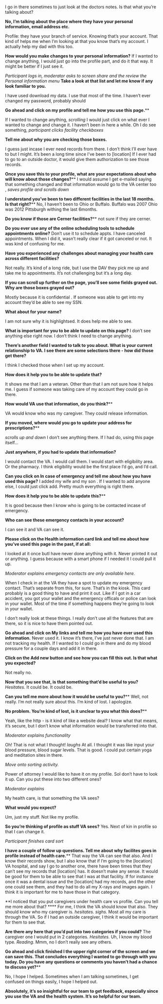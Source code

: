 # 
I go in there sometimes to just look at the doctors notes. Is that what you’re talking about?

**No, I’m talking about the place where they have your personal information, email address etc.**

Profile: they have your branch of service. Knowing that’s your account. That kind of helps me when I’m looking at that you know that’s my account. I actually help my dad with this too. 

**How would you make changes to your personal information?**
If I wanted to change anything, I would just go into the profile part, and do it that way.  It might be better if I just see it.

*Participant logs in, moderator asks to screen share and the review the Personal information menu*
**Take a look at that list and let me know if any look familiar to you.**

I have used download my data. I use that most of the time. I haven’t ever changed my password, probably should

**Go ahead and click on my profile and tell me how you use this page.****

If I wanted to change anything, *scrolling* I would just click on what ever I wanted to change and change it. 
I haven’t been in here a while.  Oh I do see something, *participant clicks facility checkboxes*

**Tell me about why you are checking those boxes.** 

I guess just incase I ever need records from there.  I don’t think I’ll ever have to but I might. It’s been a long time since I’ve been to [location] If I ever had to go to an outside doctor, it would give them authorization to see those records.

**Once you save this to your profile, what are your expectations about who will know about those changes?****
I would assume I get e-mailed saying that something changed and that information would go to the VA center too ,
 *saves profile and scrolls down*

**I understand you’ve been to two different facilities in the last 18 months. Is that right?****
No, I haven’t been to Ohio or Buffalo. Buffalo was 2007 Ohio was 2012 Pittsburgh withing the last 6months. 

**Do you know if those are Cerner facilities?****
not sure if they are cerner. 

**Do you ever use any of the online scheduling tools to schedule appointments online?**
Don’t use it to schedule appts. I have canceled appointments. When I did it, wasn’t really clear if it got canceled or not. It was kind of confusing for me. 

**Have you experienced any challenges about managing your health care across different facilities?**

Not really. It’s kind of a long ride, but I use the DAV they pick me up and take me to appointments.  It’s not challenging but it’s a long day.

**If you can scroll up further on the page, you’ll see some fields grayed out. Why are those boxes grayed out?** 

Mostly because it is confidential . If someone was able to get into my account they’d be able to see my SSN.

**What about for your name?** 

I am not sure why it is highlightsed. It does help me able to see. 

**What is important for you to be able to update on this page?**
I don’t see anything else right now. I don’t think I need to change anything.

**There’s another field I wanted to talk to you about. What is your current relationship to VA. I see there are some selections there - how did those get there?**

I think I checked those when I set up my account. 

**How does it help you to be able to update that?**

It shows me that I am a veteran. Other than that I am not sure how it helps me. I guess if someone was taking care of my account they could go in there. 

**How would VA use that information, do you think?****

 VA would know who was my caregiver. They could release information.

**If you moved, where would you go to update your address for prescriptions?****

*scrolls up and down* I don’t see anything there. If I had do, using this page itself…

**Just anywhere, if you had to update that information?** 

I would contact the VA. I would call them. I would start with eligibility area. Or the pharmacy.  I think eligibility would be the first place I’d go, and I’d call.

**Can you click on In case of emergency and tell me about how you have used this page?** 
I added my wife and my son . If I wanted to add anyone else, I could just click add. Pretty much everything is right there.

**How does it help you to be able to update this?****

It is good because then I know who is going to be contacted incase of emergency. 

**Who can see these emergency contacts in your account?** 

I can see it and VA can see it.

**Please click on the Health information card link and tell me about how you’ve used this page in the past, if at all:** 

I looked at it once butI have never done anything with it. Never printed it out or anything. I guess because with a smart phone if I needed it I could pull it up. 

*Moderator explains emergency contacts are only available here.*

When I check in at the VA they have a spot to update my emergency contact.  That’s separate from this, for sure. That’s in the kiosk. This card probably is a good thing to have and print it out. Like if I got in a car accident, you got your wallet and the emergency officals or police can look in your wallet. Most of the time if something happens they’re going to look in your wallet.  

I don’t really look at these things. I really don’t use all the features that are there, so it is nice to have them pointed out. 

**Go ahead and click on My links and tell me how you have ever used this information.**
 Never used it. I know it’s there, I’ve just never done that. I am not tracking my health. If I wanted to I could go in there and do my blood pressure for a couple days and add it in there.

**Click on the Add new button and see how you can fill this out. Is that what you expected?**

Not really no.

**Now that you see that, is that something that’d be useful to you?** 
*Hesitates.* It could be. It could be.  

**Can you tell me more about how it would be useful to you?****
Well, not really. I’m not really sure about this. I’m kind of lost. I apologize.

**No problem. You’re kind of lost, is it unclear to you what this does?****

Yeah, like the http - is it kind of like a website deal? I know what that means, it’s secure, but I don’t know what information would be transferred into that.

*Moderator explains functionality*

Oh! That is not what I thought! *laughs* At all.  I thought it was like input your blood pressure, blood sugar levels.  That is good. I could put certain yoga and meditation sites in there. 

*Move onto sorting activity.* 

Power of attorney I would like to have it on my profile.  SoI don’t have to look it up. Can you put these into two different ones?

*Moderator explains*

My health care, is that something the VA sees?

**What would you expect?**

Um, just my stuff. Not like my profile.

**So you’re thinking of profile as stuff VA sees?** 
Yes.
Next of kin in profile so that I can change it.

*Participant finishes card sort*

**I have a couple of follow up questions. Tell me about why facilites goes in profile instead of health care.****
That way the VA can see that also.  And I know their records show, but I also know that if I’m going to the [location] VA hospital, and say I go to another one, there have been times that they can’t see my records that [location] has. It doesn’t make any sense. It would be good for them to be able to see that I was at that facility.  If for instance once it was a dental issue and the [location] had my records, and the other one could see them, and they had to do all my X-rays and images again.
I think it is important for me to have those in that category.

**I noticed that you put caregivers under health care vs profile. Can you tell me more about that? ****
For me, I think the VA should know that also. They should know who my caregiver is. *hesitates. sighs.* Most all my care is through the VA.  So if I had an outside caregiver, I think it would be important for them to see that. 

**Are there any here that you’d put into two categories if you could?**
The caregiver one I would put in 2 categories. *Hesitates.* Uh, I know my blood type. *Reading*. Mmm, no I don’t really see any others.

**Go ahead and click finished I the upper right corner of the screen and we can save this. That concludes everything I wanted to go through with you today. Do you have any questions or comments you haven’t had a chance to discuss yet?****

No, I hope I helped. Sometimes when I am talking sometimes, I get confused on things easily, I hope I helped out.

**Absolutely, it’s so insightful for our team to get feedback, especially since you use the VA and the health system. It’s so helpful for our team.**
